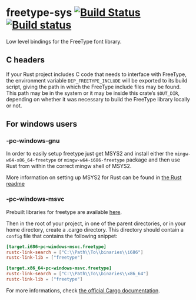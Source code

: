 freetype-sys [![Build Status](https://travis-ci.org/PistonDevelopers/freetype-sys.svg?branch=master)](https://travis-ci.org/PistonDevelopers/freetype-sys) [![Build status](https://ci.appveyor.com/api/projects/status/cx6i2r1ibroywo2q?svg=true)](https://ci.appveyor.com/project/jhasse/freetype-sys)
============

Low level bindings for the FreeType font library.

## C headers

If your Rust project includes C code that needs to interface with FreeType, the
environment variable `DEP_FREETYPE_INCLUDE` will be exported to its build
script, giving the path in which the FreeType include files may be found. This
path may be in the system or it may be inside this crate’s `$OUT_DIR`, depending
on whether it was necessary to build the FreeType library locally or not.

## For windows users

### -pc-windows-gnu
In order to easily setup freetype just get MSYS2 and install either the `mingw-w64-x86_64-freetype` or `mingw-w64-i686-freetype` package and then use Rust from within the correct mingw shell of MSYS2.

More information on setting up MSYS2 for Rust can be found in [the Rust readme](https://github.com/rust-lang/rust#building-on-windows)

### -pc-windows-msvc
Prebuilt libraries for freetype are available [here](https://github.com/PistonDevelopers/binaries).

Then in the root of your project, in one of the parent directories, or in your home directory, create a .cargo directory. This directory should contain a `config` file that contains the following snippet:

```toml
[target.i686-pc-windows-msvc.freetype]
rustc-link-search = ["C:\\Path\\To\\binaries\\i686"]
rustc-link-lib = ["freetype"]

[target.x86_64-pc-windows-msvc.freetype]
rustc-link-search = ["C:\\Path\\To\\binaries\\x86_64"]
rustc-link-lib = ["freetype"]
```

For more informations, check [the official Cargo documentation](http://doc.crates.io/build-script.html#overriding-build-scripts).
